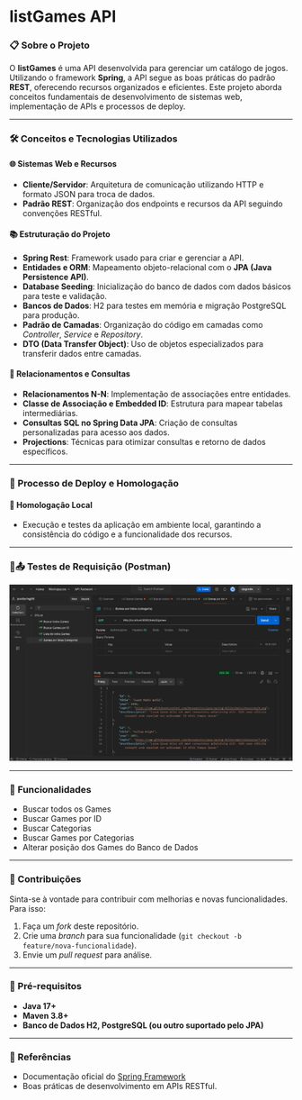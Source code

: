 # listGames API

### 📋 Sobre o Projeto

O **listGames** é uma API desenvolvida para gerenciar um catálogo de jogos. Utilizando o framework **Spring**, a API segue as boas práticas do padrão **REST**, oferecendo recursos organizados e eficientes. Este projeto aborda conceitos fundamentais de desenvolvimento de sistemas web, implementação de APIs e processos de deploy.

---

### 🛠️ Conceitos e Tecnologias Utilizados

#### 🌐 **Sistemas Web e Recursos**
- **Cliente/Servidor**: Arquitetura de comunicação utilizando HTTP e formato JSON para troca de dados.
- **Padrão REST**: Organização dos endpoints e recursos da API seguindo convenções RESTful.

#### 📚 **Estruturação do Projeto**
- **Spring Rest**: Framework usado para criar e gerenciar a API.
- **Entidades e ORM**: Mapeamento objeto-relacional com o **JPA (Java Persistence API)**.
- **Database Seeding**: Inicialização do banco de dados com dados básicos para teste e validação.
- **Bancos de Dados**: H2 para testes em memória e migração PostgreSQL para produção.
- **Padrão de Camadas**: Organização do código em camadas como *Controller*, *Service* e *Repository*.
- **DTO (Data Transfer Object)**: Uso de objetos especializados para transferir dados entre camadas.

#### 🔗 **Relacionamentos e Consultas**
- **Relacionamentos N-N**: Implementação de associações entre entidades.
- **Classe de Associação e Embedded ID**: Estrutura para mapear tabelas intermediárias.
- **Consultas SQL no Spring Data JPA**: Criação de consultas personalizadas para acesso aos dados.
- **Projections**: Técnicas para otimizar consultas e retorno de dados específicos.

---

### 🚀 Processo de Deploy e Homologação

#### 🔧 **Homologação Local**
- Execução e testes da aplicação em ambiente local, garantindo a consistência do código e a funcionalidade dos recursos.

---

### 📂📤 Testes de Requisição (Postman)

<img src="postman-requests.png" alt="Requests do Projeto" width="1000">

---

### 🌟 Funcionalidades
- Buscar todos os Games
- Buscar Games por ID
- Buscar Categorias
- Buscar Games por Categorias
- Alterar posição dos Games do Banco de Dados

---

### 🤝 Contribuições
Sinta-se à vontade para contribuir com melhorias e novas funcionalidades. Para isso:
1. Faça um *fork* deste repositório.
2. Crie uma *branch* para sua funcionalidade (`git checkout -b feature/nova-funcionalidade`).
3. Envie um *pull request* para análise.

---

### 📑 Pré-requisitos
- **Java 17+**
- **Maven 3.8+**
- **Banco de Dados H2, PostgreSQL (ou outro suportado pelo JPA)**

---

### 📖 Referências
- Documentação oficial do [Spring Framework](https://spring.io/)
- Boas práticas de desenvolvimento em APIs RESTful.
